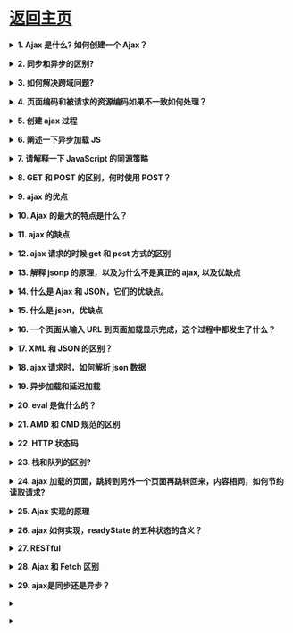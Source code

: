# [返回主页](https://github.com/yisainan/web-interview/blob/master/README.md)

<b><details><summary>1. Ajax 是什么? 如何创建一个 Ajax？</summary></b>

答案：Ajax 全称是 asychronous javascript and xml，可以说是已有技术的组合，主要用来实现客户端与服务器端的异步交互，实现页面的局部刷新。

基本步骤 4 步走：（创建对象、建立连接、发送数据、接收数据）

解析：

``` 

    1：我要创建一个XMLHttpRequest 对象。
    var xhr=new XMLHttpRequest() 创建对象

    2：我要发送请求，我要跟服务器建立一个连接。

    xhr.open("type 提交方式", "url  提交的地址")

    2.1:如果是post请求，需要设置请求头

    xhr.setRequestHeader("Content-Type","application/x-www-form-urlencoded");

    3：我要发送数据给服务器。

    如果说是get 请求，请求的数据在地址的后面。
    xhr.send() 发送数据，这一步不能省略

    4：接收服务器的数据。
        服务端返回数据会调用一个回调函数。
        通过回调函数去接收数据.
    xhr.onreadystatechange=function(){
            if(xhr.readyState==4){ 响应完成了
                    if(xhr.status==200){ //响应成功了
                          responseText 属性接收服务端返回的数据.
                    }
            }
    }

```

[参与互动](https://github.com/yisainan/web-interview/issues/62)

</details>

<b><details><summary>2. 同步和异步的区别?</summary></b>

答案：同步：阻塞的；异步：非阻塞的。

解析：

同步：阻塞的

举例：张三叫李四去吃饭，李四一直忙得不停，张三一直等着，直到李四忙完两个人一块去吃饭；

浏览器向服务器请求数据，服务器比较忙，浏览器一直等着（页面白屏），直到服务器返回数据，浏览器才能显示页面。

异步：非阻塞的

举例：张三叫李四去吃饭，李四在忙，张三说了一声然后自己就去吃饭了，李四忙完后自己去吃；

​浏览器向服务器请求数据，服务器比较忙，浏览器可以自如的干原来的事情（显示页面），服务器返回数据的时候通知浏览器一声，浏览器把返回的数据再渲染到页面，局部更新。

[参与互动](https://github.com/yisainan/web-interview/issues/63)

</details>

<b><details><summary>3. 如何解决跨域问题?</summary></b>

答案：

1. jsonp ，允许 script 加载第三方资源
2. 反向代理（nginx 服务内部配置 Access-Control-Allow-Origin \*）
3. cors 前后端协作设置请求头部，Access-Control-Allow-Origin 等头部信息
4. iframe 嵌套通讯，postmessage

解析：

理解跨域的概念：协议、域名、端口都相同才同域，否则都是跨域

[参考](https://zhuanlan.zhihu.com/p/41479807)
[跨域资源共享 CORS 阮一峰](http://www.ruanyifeng.com/blog/2016/04/cors.html)

[参与互动](https://github.com/yisainan/web-interview/issues/64)

</details>

<b><details><summary>4. 页面编码和被请求的资源编码如果不一致如何处理？</summary></b>

答案：get 请求中的中文需要 encodeURIComponent 编码处理，post 请求不需要进行编码

[参与互动](https://github.com/yisainan/web-interview/issues/65)

</details>

<b><details><summary>5. 创建 ajax 过程</summary></b>

答案：

1. 创建 XMLHttpRequest 对象,也就是创建一个异步调用对象

2. 创建一个新的 HTTP 请求,并指定该 HTTP 请求的方法、URL 及验证信息

3. 设置响应 HTTP 请求状态变化的函数

4. 发送 HTTP 请求

5. 获取异步调用返回的数据

6. 使用 JavaScript 和 DOM 实现局部刷新

[参与互动](https://github.com/yisainan/web-interview/issues/66)

</details>

<b><details><summary>6. 阐述一下异步加载 JS</summary></b>

答案：

1. 异步加载的方案： 动态插入 script 标签

2. 通过 ajax 去获取 js 代码，然后通过 eval 执行

3. script 标签上添加 defer 或者 async 属性

4. 创建并插入 iframe，让它异步执行 js

[参与互动](https://github.com/yisainan/web-interview/issues/67)

</details>

<b><details><summary>7. 请解释一下 JavaScript 的同源策略</summary></b>

答案：同源策略是客户端脚本（尤其是 Javascript）的重要的安全度量标准。它最早出自 Netscape Navigator2. 0，其目的是防止某个文档或脚本从多个不同源装载。所谓同源指的是：协议，域名，端口相同，同源策略是一种安全协议，指一段脚本只能读取来自同一来源的窗口和文档的属性。

[参与互动](https://github.com/yisainan/web-interview/issues/68)

</details>

<b><details><summary>8. GET 和 POST 的区别，何时使用 POST？</summary></b>

答案：

GET：一般用于信息获取，使用 URL 传递参数，对所发送信息的数量也有限制，一般在 2000 个字符，有的浏览器是 8000 个字符

POST：一般用于修改服务器上的资源，对所发送的信息没有限制

在以下情况中，请使用 POST 请求：

1. 无法使用缓存文件（更新服务器上的文件或数据库）

2. 向服务器发送大量数据（POST 没有数据量限制）

3. 发送包含未知字符的用户输入时，POST 比 GET 更稳定也更可靠

[参与互动](https://github.com/yisainan/web-interview/issues/69)

</details>

<b><details><summary>9. ajax 的优点</summary></b>

答案：

1. 页面无刷新更新数据：Ajax最大优点就是能在不刷新整个页面的前提下与服务器通信维护数据。这使得Web应用程序更为迅捷地响应用户交互，并避免了在网络上发送那些没有改变的信息，减少用户等待时间，带来非常好的用户体验；
2. 异步与服务器通信：Ajax使用异步方式与服务器通信，不需要打断用户的操作，具有更加迅速的响应能力。优化了Browser和Server之间的沟通，减少不必要的数据传输、时间及降低网络上数据流量；
3. 前端和后端负载平衡：Ajax可以把以前一些服务器负担的工作转嫁到客户端，利用客户端闲置的能力来处理，减轻服务器和带宽的负担，节约空间和宽带租用成本。并且减轻服务器的负担，Ajax的原则是“按需取数据”，可以最大程度的减少冗余请求和响应对服务器造成的负担，提升站点性能；
4. 基于标准被广泛支持：Ajax基于标准化的并被广泛支持的技术，不需要下载浏览器插件或者小程序，但需要客户允许JavaScript在浏览器上执行。随着Ajax的成熟，一些简化Ajax使用方法的程序库也相继问世。同样，也出现了另一种辅助程序设计的技术，为那些不支持JavaScript的用户提供替代功能；
5. 界面与应用分离：Ajax使Web中的界面与应用分离（也可以说是数据与呈现分离），有利于分工合作、减少非技术人员对页面的修改造成的WEB应用程序错误、提高效率、也更加适用于现在的发布系统。

[参与互动](https://github.com/yisainan/web-interview/issues/70)

</details>

<b><details><summary>10. Ajax 的最大的特点是什么？</summary></b>

答案：

* Ajax 可以实现异步通信效果，实现页面局部刷新，带来更好的用户体验；
* 按需获取数据，节约带宽资源；

[参与互动](https://github.com/yisainan/web-interview/issues/71)

</details>

<b><details><summary>11. ajax 的缺点</summary></b>

答案：

1. Ajax干掉了Back和History功能，即对浏览器机制的破坏：在动态更新页面的情况下，用户无法回到前一个页面状态，因为浏览器仅能记忆历史记录中的静态页面。一个被完整读入的页面与一个已经被动态修改过的页面之间的差别非常微妙；用户通常会希望单击后退按钮能够取消他们的前一次操作，但是在Ajax应用程序中，这将无法实现的 ，后退按钮是一个标准的web站点的重要功能，但是它没法和js进行很好的合作。这是Ajax所带来的一个比较严重的问题；
2. Ajax的安全问题：Ajax技术给用户带来很好的用户体验的同时也对IT企业带来了新的安全威胁，Ajax技术就如同对企业数据建立了一个直接通道。这使得开发者在不经意间会暴露比以前更多的数据和服务器逻辑。Ajax的逻辑可以对客户端的安全扫描技术隐藏起来，允许黑客从远端服务器上建立新的攻击。还有Ajax也难以避免一些已知的安全弱点，诸如跨站点脚步攻击、SQL注入攻击和基于Credentials的安全漏洞等等；
3. 对搜索引擎支持较弱：对搜索引擎的支持比较弱。如果使用不当，Ajax会增大网络数据的流量，从而降低整个系统的性能；
4. 破坏程序的异常处理机制：至少从目前看来，像Ajax.dll，Ajaxpro.dll这些Ajax框架是会破坏程序的异常机制的；
5. 违背URL和资源定位的初衷：我给你一个URL地址，如果采用了Ajax技术，也许你在该URL地址下面看到的和我在这个URL地址下看到的内容是不同的。这个和资源定位的初衷是相背离的；
6. Ajax不能很好支持移动设备：一些手持设备（如手机、PDA等）现在还不能很好的支持Ajax；
7. 客户端过肥，太多客户端代码造成开发上的成本：编写复杂、容易出错；冗余代码比较多（层层包含js文件是Ajax的通病，再加上以往的很多服务端代码现在放到了客户端）；破坏了Web的原有标准；
8. 如果用户禁用了JS，网站就取不到数据。

[参与互动](https://github.com/yisainan/web-interview/issues/72)

</details>

<b><details><summary>12. ajax 请求的时候 get 和 post 方式的区别</summary></b>

答案：

get 一般用来进行查询操作，url 地址有长度限制，请求的参数都暴露在 url 地址当中，如果传递中文参数，需要自己进行编码操作，安全性较低。

post 请求方式主要用来提交数据，没有数据长度的限制，提交的数据内容存在于 http 请求体中，数据不会暴漏在 url 地址中。

[参与互动](https://github.com/yisainan/web-interview/issues/73)

</details>

<b><details><summary>13. 解释 jsonp 的原理，以及为什么不是真正的 ajax, 以及优缺点</summary></b>

答案：

1. jsonp 是用来解决跨域获取数据的一种解决方案，具体是通过动态创建 script 标签，然后通过标签的 src 属性获取 js 文件中的 js 脚本，该脚本的内容是一个函数调用，参数就是服务器返回的数据，为了处理这些返回的数据，需要事先在页面定义好回调函数，本质上使用的并不是 ajax 技术

2. 优缺点

* jsonp 优点:

  + 完美解决在测试或者开发中获取不同域下的数据, 用户传递一个 callback 参数给服务端，然后服务端返回数据时会将这个 callback 参数作为函数名来包裹住 JSON 数据，这样客户端就可以随意定制自己的函数来自动处理返回数据了。简单来说数据的格式没有发生很大变化

* jsonp 缺点:

  + 1. jsonp 只支持 get 请求而不支持 post 请求, 也即是说如果想传给后台一个 json 格式的数据, 此时问题就来了, 浏览器会报一个 http 状态码 415 错误, 告诉你请求格式不正确, 这让我很蛋疼(在登录注册中需要给后台传一大串数据), 如果都用参数的形式拼接在 url 后面的话不太现实, 后台取值也会显得繁琐, 
  + 2. 在登录模块中需要用到 session 来判断当前用户的登录状态, 这时候由于是跨域的原因, 前后台的取到的 session 是不一样的, 那么就不能就行 session 来判断. 
  + 3. 由于 jsonp 存在安全性问题(不知 qq 空间的跨域是怎么解决的, 还是另有高招?)，后来考虑到上面的一系列问题, 采用的是后台进行设置允许跨域请求(但还是存在缺陷的, 实质上还是跨域, 如上面说的 session 问题). Header set Access-Control-Allow-Origin \*为了防止 XSS 攻击我们的服务器， 我们可以限制域，比如 Access-Control-Allow-Origin: http://blog.csdn.net

[参与互动](https://github.com/yisainan/web-interview/issues/74)

</details>

<b><details><summary>14. 什么是 Ajax 和 JSON，它们的优缺点。</summary></b>

答案：

* Ajax 是全称是 asynchronous JavaScript andXML，即异步 JavaScript 和 xml，用于在 Web 页面中实现异步数据交互，实现页面局部刷新。

  + 优点：可以使得页面不重载全部内容的情况下加载局部内容，降低数据传输量，避免用户不断刷新或者跳转页面，提高用户体验

  + 缺点：对搜索引擎不友好；要实现 ajax 下的前后退功能成本较大；可能造成请求数的增加跨域问题限制；

* JSON 是一种轻量级的数据交换格式，ECMA 的一个子集

  + 优点：轻量级、易于人的阅读和编写，便于机器（JavaScript）解析，支持复合数据类型（数组、对象、字符串、数字）

[参与互动](https://github.com/yisainan/web-interview/issues/75)

</details>

<b><details><summary>15. 什么是 json，优缺点</summary></b>

答案：

JSON (JavaScript Object Notation)

优点:

1. 数据格式比较简单, 易于读写, 格式都是压缩的, 占用带宽小
2. 易于解析这种语言, 客户端 javascript 可以简单的通过 eval()进行 JSON 数据的读取搜索
3. 支持多种语言, 包括 ActionScript, C, C#, ColdFusion, Java, JavaScript, Perl, php, Python, Ruby 等语言服务器端语言, 便于服务器端的解析
4. 在 PHP 世界, 已经有 PHP-JSON 和 JSON-PHP 出现了, 便于 PHP 序列化后的程序直接调用. PHP 服务器端的对象、数组等能够直接生 JSON 格式, 便于客户端的访问提取. 另外 PHP 的 PEAR 类已经提出了支持 (http://pear.php.net/pepr/pepr-proposal-show.php?id=198)
5. 因为 JSON 格式能够直接为服务器端代码使用, 大大简化了服务器端和客户端的代码开发量, 但是完成的任务不变, 且易于维护

缺点:

1. 没有 XML 格式这么推广的深入人心和使用广泛, 没有 XML 那么通用性
2. JSON 格式目前在 Web Service 中推广还属于初级阶段 PS: 据说 Google 的 Ajax 是使用 JSON+模板 做的

[参与互动](https://github.com/yisainan/web-interview/issues/76)

</details>

<b><details><summary>16. 一个页面从输入 URL 到页面加载显示完成，这个过程中都发生了什么？</summary></b>

答案：

1. 浏览器地址栏输入 url

2. 浏览器会先查看浏览器缓存--系统缓存--路由缓存，如有存在缓存，就直接显示。如果没有，接着第三步

3. 域名解析（DNS）获取相应的 ip

4. 浏览器向服务器发起 tcp 连接，与浏览器建立 tcp 三次握手

5. 握手成功，浏览器向服务器发送 http 请求，请求数据包

6. 服务器请求数据，将数据返回到浏览器

7. 浏览器接收响应，读取页面内容，解析 html 源码，生成 DOm 树

8. 解析 css 样式. 浏览器渲染，js 交互绑定多个域名，数量不限；

[参与互动](https://github.com/yisainan/web-interview/issues/77)

</details>

<b><details><summary>17. XML 和 JSON 的区别？</summary></b>

答案：

(1). 数据体积方面。

JSON 相对于 XML 来讲，数据的体积小，传递的速度更快些。

(2). 数据交互方面。

JSON 与 JavaScript 的交互更加方便，更容易解析处理，更好的数据交互。

(3). 数据描述方面。

JSON 对数据的描述性比 XML 较差。

(4). 传输速度方面。

JSON 的速度要远远快于 XML。

[参与互动](https://github.com/yisainan/web-interview/issues/78)

</details>

<b><details><summary>18. ajax 请求时，如何解析 json 数据</summary></b>

答案：使用 eval() 或者 JSON. parse() 鉴于安全性考虑，推荐使用 JSON. parse()更靠谱，对数据的安全性更好。

[参与互动](https://github.com/yisainan/web-interview/issues/79)

</details>

<b><details><summary>19. 异步加载和延迟加载</summary></b>

答案：

1. 异步加载的方案： 动态插入 script 标签

2. 通过 ajax 去获取 js 代码，然后通过 eval 执行

3. script 标签上添加 defer 或者 async 属性

4. 创建并插入 iframe，让它异步执行 js

5. 延迟加载：有些 js 代码并不是页面初始化的时候就立刻需要的，而稍后的某些情况才需要的。

[参与互动](https://github.com/yisainan/web-interview/issues/80)

</details>

<b><details><summary>20. eval 是做什么的？</summary></b>

答案：它的功能是把对应的字符串解析成 JS 代码并运行；

解析：应该避免使用 eval，不安全，非常耗性能（2 次，一次解析成 js 语句，一次执行）。

[参与互动](https://github.com/yisainan/web-interview/issues/81)

</details>

<b><details><summary>21. AMD 和 CMD 规范的区别</summary></b>

答案：

1. 对于依赖的模块，AMD 是提前执行，CMD 是延迟执行

2. CMD 推崇依赖就近，AMD 推崇依赖前置

[参与互动](https://github.com/yisainan/web-interview/issues/82)

</details>

<b><details><summary>22. HTTP 状态码</summary></b>

答案：

100 ? Continue ? 继续，一般在发送 post 请求时，已发送了 http header 之后服务端将返回此信息，表示确认，之后发送具体参数信息

200 ? OK ? 正常返回信息

201 ? Created ? 请求成功并且服务器创建了新的资源

202 ? Accepted ? 服务器已接受请求，但尚未处理

301 ? Moved Permanently ? 请求的网页已永久移动到新位置。

302 Found ? 临时性重定向。

303 See Other ? 临时性重定向，且总是使用 GET 请求新的 URI。

304 ? Not Modified ? 自从上次请求后，请求的网页未修改过。

400 Bad Request ? 服务器无法理解请求的格式，客户端不应当尝试再次使用相同的内容发起请求。

401 Unauthorized ? 请求未授权。

403 Forbidden ? 禁止访问。

404 Not Found ? 找不到如何与 URI 相匹配的资源。

500 Internal Server Error ? 最常见的服务器端错误。

503 Service Unavailable 服务器端暂时无法处理请求（可能是过载或维护）。

[参与互动](https://github.com/yisainan/web-interview/issues/83)

</details>

<b><details><summary>23. 栈和队列的区别?</summary></b>

答案：

* 栈的插入和删除操作都是在一端进行的，而队列的操作却是在两端进行的。
* 队列先进先出，栈先进后出。
* 栈只允许在表尾一端进行插入和删除，而队列只允许在表尾一端进行插入，在表头一端进行删除

拓展：

栈和堆的区别？

栈区（stack）—    由编译器自动分配释放，存放函数的参数值，局部变量的值等。

堆区（heap）—    一般由程序员分配释放，若程序员不释放，程序结束时可能由 OS 回收。

堆（数据结构）：堆可以被看成是一棵树，如：堆排序；

栈（数据结构）：一种先进后出的数据结构。

[参与互动](https://github.com/yisainan/web-interview/issues/84)

</details>

<b><details><summary>24. ajax 加载的页面，跳转到另外一个页面再跳转回来，内容相同，如何节约读取请求?</summary></b>

答案：后台做缓存，读取缓存里面的数据、CDN

[参与互动](https://github.com/yisainan/web-interview/issues/85)

</details>

<b><details><summary>25. Ajax 实现的原理</summary></b>

答案：浏览器提供的 XMLHttpRequest 对象

[参与互动](https://github.com/yisainan/web-interview/issues/86)

</details>

<b><details><summary>26. ajax 如何实现，readyState 的五种状态的含义？</summary></b>

答案：

* 0 － （未初始化）还没有调用 send()方法
* 1 － （载入）已调用 send()方法，正在发送请求
* 2 － （载入完成）send()方法执行完成，已经接收到全部响应内容
* 3 － （交互）正在解析响应内容
* 4 － （完成）响应内容解析完成，可以在客户端调用了

解析：

(0)未初始化

此阶段确认 XMLHttpRequest 对象是否创建，并为调用 open()方法进行未初始化作好准备。值为 0 表示对象已经存在，否则浏览器会报错－－对象不存在。

(1)载入

此阶段对 XMLHttpRequest 对象进行初始化，即调用 open()方法，根据参数(method, url, true)完成对象状态的设置。并调用 send()方法开始向服务端发送请求。值为 1 表示正在向服务端发送请求。

(2)载入完成

此阶段接收服务器端的响应数据。但获得的还只是服务端响应的原始数据，并不能直接在客户端使用。值为 2 表示已经接收完全部响应数据。并为下一阶段对数据解析作好准备。

(3)交互

此阶段解析接收到的服务器端响应数据。即根据服务器端响应头部返回的 MIME 类型把数据转换成能通过 responseBody、responseText 或 responseXML 属性存取的格式，为在客户端调用作好准备。状态 3 表示正在解析数据。

(4)完成

此阶段确认全部数据都已经解析为客户端可用的格式，解析已经完成。值为 4 表示数据解析完毕，可以通过 XMLHttpRequest 对象的相应属性取得数据。

[参考](https://blog.csdn.net/u011565547/article/details/78979030)

[参与互动](https://github.com/yisainan/web-interview/issues/87)

</details>

<b><details><summary>27. RESTful</summary></b>

答案：REST 指的是一组架构约束条件和原则。满足这些约束条件和原则的应用程序或设计就是 RESTful。

* GET<br>

  get 方法在 Rest 中主要用于获取资源，能够发送参数，不过有限制，且参数都会以? 开头的形 式附加在 URL 尾部。
  规范的 get 方法处理器应该是幂等的，也就是说对一个资源不论发送多少次 get 请求都不会更改数据或造成破坏。

* POST<br>

  post 方法在 Rest 请求中主要用于添加资源，参数信息存放在请求报文的消息体中相对安全，且可发送较大信息

* PUT<br>

  put 方法在 Rest 中主要用于更新资源，因为大多数浏览器不支持 put 和 delete，会自动将 put 和 delete 请求转化为 get 和 post. 因此为了使用 put 和 delete 方法, 
  需要以 post 发送请求，在表单中使用隐藏域发送真正的请求。
  put 方法的参数是同 post 一样是存放在消息中的，同样具有安全性，可发送较大信息。
  put 方法是幂等的，对同一 URL 资源做出的同一数据的任意次 put 请求其对数据的改变都是一致的。

* DELETE<br>

  Delete 在 Rest 请求中主要用于删除资源，因为大多数浏览器不支持 put 和 delete，会自动将 put 和 delete 请求转化为 get 和 post。
  因此为了使用 put 和 delete 方法, 需要以 post 发送请求，在表单中使用隐藏域发送真正的请求。
  Delete 方法的参数同 post 一样存放在消息体中, 具有安全性，可发送较大信息 Delete 方法是幂等的，不论对同一个资源进行多少次 delete 请求都不会破坏数据

解析：[参考](https://blog.csdn.net/jnshu_it/article/details/80203696)

[参与互动](https://github.com/yisainan/web-interview/issues/88)

</details>

<b><details><summary>28. Ajax 和 Fetch 区别</summary></b>

答案：

* ajax 是使用 XMLHttpRequest 对象发起的，但是用起来很麻烦，所以 ES6 新规范就有了 fetch，fetch 发一个请求不用像 ajax 那样写一大堆代码。
* 使用 fetch 无法取消一个请求，这是因为 fetch 基于 Promise，而 Promise 无法做到这一点。
* 在默认情况下，fetch 不会接受或者发送 cookies
* fetch 没有办法原生监测请求的进度，而 XMLHttpRequest 可以
* fetch 只对网络请求报错，对 400，500 都当做成功的请求，需要封装去处理
* fetch 由于是 ES6 规范，兼容性上比不上 XMLHttpRequest

[参与互动](https://github.com/yisainan/web-interview/issues/89)

</details>

<b><details><summary>29. ajax是同步还是异步？</summary></b>

答案：可以同步也可以异步，jquery默认为异步，也推荐异步执行。可通过async: true修改。

</details>

<b><details><summary></summary></b>

答案：

</details>

<b><details><summary></summary></b>

答案：

</details>

